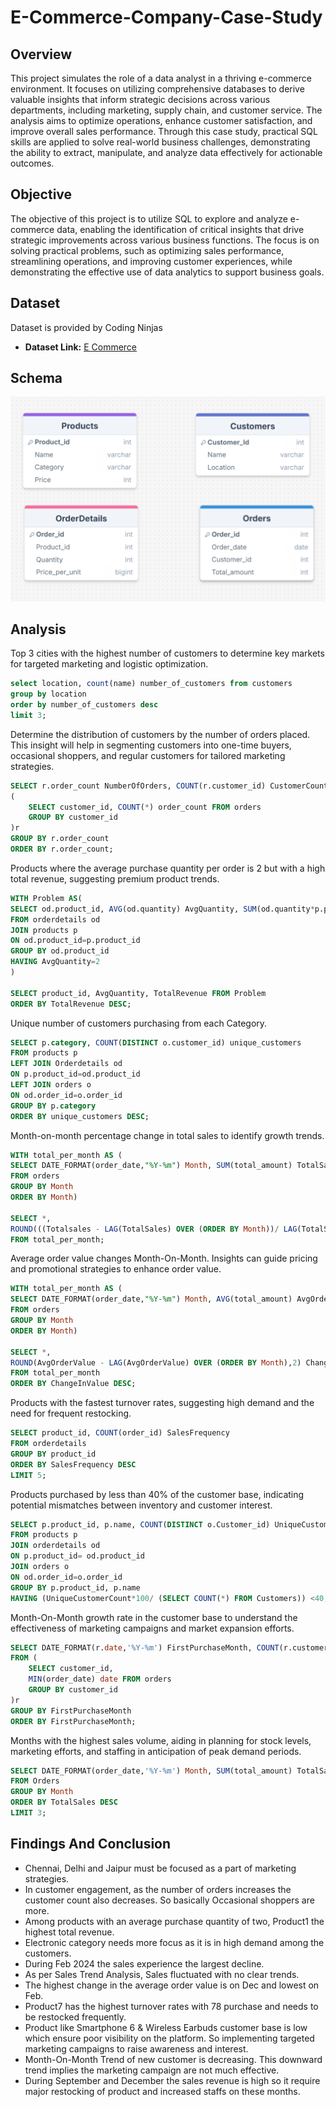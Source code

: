 # E-Commerce-Company-Case-Study
## Overview
This project simulates the role of a data analyst in a thriving e-commerce environment. It focuses on utilizing comprehensive databases to derive valuable insights that inform strategic decisions across various departments, including marketing, supply chain, and customer service. The analysis aims to optimize operations, enhance customer satisfaction, and improve overall sales performance. Through this case study, practical SQL skills are applied to solve real-world business challenges, demonstrating the ability to extract, manipulate, and analyze data effectively for actionable outcomes.
## Objective
The objective of this project is to utilize SQL to explore and analyze e-commerce data, enabling the identification of critical insights that drive strategic improvements across various business functions. The focus is on solving practical problems, such as optimizing sales performance, streamlining operations, and improving customer experiences, while demonstrating the effective use of data analytics to support business goals.
## Dataset
Dataset is provided by Coding Ninjas
- **Dataset Link:** [E Commerce](https://1drv.ms/x/c/c1347d677a0a7ff8/EWjjpNYl0S9Lnu1SmmFpwhEB727Uz7J0CEfOT5F8K8acXA?e=MwFtGy)
## Schema
![schema](https://github.com/sibin-n/E-Commerce-Company-Case-Study/blob/main/schemaas.png?raw=true)

## Analysis
Top 3 cities with the highest number of customers to determine key markets for targeted marketing and logistic optimization.
```sql
select location, count(name) number_of_customers from customers
group by location
order by number_of_customers desc
limit 3;
```
Determine the distribution of customers by the number of orders placed. This insight will help in segmenting customers into one-time buyers, occasional shoppers, and regular customers for tailored marketing strategies.
```sql
SELECT r.order_count NumberOfOrders, COUNT(r.customer_id) CustomerCount FROM
(
    SELECT customer_id, COUNT(*) order_count FROM orders
    GROUP BY customer_id
)r
GROUP BY r.order_count
ORDER BY r.order_count;
```
Products where the average purchase quantity per order is 2 but with a high total revenue, suggesting premium product trends.
```sql
WITH Problem AS(
SELECT od.product_id, AVG(od.quantity) AvgQuantity, SUM(od.quantity*p.price) TotalRevenue
FROM orderdetails od
JOIN products p
ON od.product_id=p.product_id
GROUP BY od.product_id
HAVING AvgQuantity=2
)

SELECT product_id, AvgQuantity, TotalRevenue FROM Problem
ORDER BY TotalRevenue DESC;
```
Unique number of customers purchasing from each Category.
```sql
SELECT p.category, COUNT(DISTINCT o.customer_id) unique_customers
FROM products p
LEFT JOIN Orderdetails od
ON p.product_id=od.product_id
LEFT JOIN orders o
ON od.order_id=o.order_id
GROUP BY p.category
ORDER BY unique_customers DESC;
```
Month-on-month percentage change in total sales to identify growth trends.
```sql
WITH total_per_month AS (
SELECT DATE_FORMAT(order_date,"%Y-%m") Month, SUM(total_amount) TotalSales
FROM orders
GROUP BY Month
ORDER BY Month)

SELECT *, 
ROUND(((Totalsales - LAG(TotalSales) OVER (ORDER BY Month))/ LAG(TotalSales) OVER (ORDER BY Month))*100,2) PercentChange
FROM total_per_month;
```
Average order value changes Month-On-Month. Insights can guide pricing and promotional strategies to enhance order value.
```sql
WITH total_per_month AS (
SELECT DATE_FORMAT(order_date,"%Y-%m") Month, AVG(total_amount) AvgOrderValue
FROM orders
GROUP BY Month
ORDER BY Month)

SELECT *, 
ROUND(AvgOrderValue - LAG(AvgOrderValue) OVER (ORDER BY Month),2) ChangeInValue
FROM total_per_month
ORDER BY ChangeInValue DESC;
```
Products with the fastest turnover rates, suggesting high demand and the need for frequent restocking.
```sql
SELECT product_id, COUNT(order_id) SalesFrequency
FROM orderdetails
GROUP BY product_id
ORDER BY SalesFrequency DESC
LIMIT 5;
```
Products purchased by less than 40% of the customer base, indicating potential mismatches between inventory and customer interest.
```sql
SELECT p.product_id, p.name, COUNT(DISTINCT o.Customer_id) UniqueCustomerCount
FROM products p 
JOIN orderdetails od  
ON p.product_id= od.product_id
JOIN orders o 
ON od.order_id=o.order_id
GROUP BY p.product_id, p.name
HAVING (UniqueCustomerCount*100/ (SELECT COUNT(*) FROM Customers)) <40;
```
Month-On-Month growth rate in the customer base to understand the effectiveness of marketing campaigns and market expansion efforts.
```sql
SELECT DATE_FORMAT(r.date,'%Y-%m') FirstPurchaseMonth, COUNT(r.customer_id) TotalNewCustomers
FROM (
    SELECT customer_id,
    MIN(order_date) date FROM orders
    GROUP BY customer_id
)r
GROUP BY FirstPurchaseMonth
ORDER BY FirstPurchaseMonth;
```
Months with the highest sales volume, aiding in planning for stock levels, marketing efforts, and staffing in anticipation of peak demand periods.
```sql
SELECT DATE_FORMAT(order_date,'%Y-%m') Month, SUM(total_amount) TotalSales
FROM Orders
GROUP BY Month
ORDER BY TotalSales DESC
LIMIT 3;
```

## Findings And Conclusion
- Chennai, Delhi and Jaipur must be focused as a part of marketing strategies.
- In customer engagement, as the number of orders increases the customer count also decreases. So basically Occasional shoppers are more.
- Among products with an average purchase quantity of two, Product1 the highest total revenue.
- Electronic category needs more focus as it is in high demand among the customers.
- During Feb 2024 the sales experience the largest decline.
- As per Sales Trend Analysis, Sales fluctuated with no clear trends.
- The highest change in the average order value is on Dec and lowest on Feb.
- Product7 has the highest turnover rates with 78 purchase and needs to be restocked frequently.
- Product like Smartphone 6 & Wireless Earbuds customer base is low which ensure poor visibility on the platform. So implementing targeted marketing campaigns to raise awareness and interest.
- Month-On-Month Trend of new customer is decreasing. This downward trend implies the marketing campaign are not much effective.
- During September and December the sales revenue is high so it require major restocking of product and increased staffs on these months.
